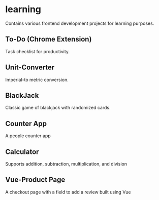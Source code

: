 # learning
Contains various frontend development projects for learning purposes. 

## To-Do (Chrome Extension)
Task checklist for productivity. 

## Unit-Converter
Imperial-to metric conversion. 

## BlackJack
Classic game of blackjack with randomized cards. 

## Counter App
A people counter app

## Calculator
Supports addition, subtraction, multiplication, and division

## Vue-Product Page
A checkout page with a field to add a review built using Vue

